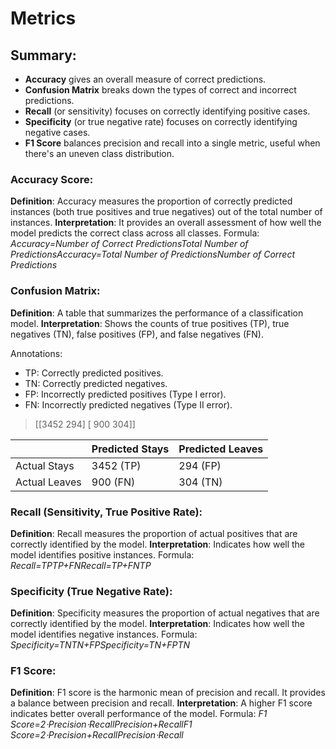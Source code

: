 # Metrics

## Summary:

- **Accuracy** gives an overall measure of correct predictions.
- **Confusion Matrix** breaks down the types of correct and incorrect predictions.
- **Recall** (or sensitivity) focuses on correctly identifying positive cases.
- **Specificity** (or true negative rate) focuses on correctly identifying negative cases.
- **F1 Score** balances precision and recall into a single metric, useful when there's an uneven class distribution.

### Accuracy Score:

**Definition**: Accuracy measures the proportion of correctly predicted instances (both true positives and true negatives) out of the total number of instances.
**Interpretation**: It provides an overall assessment of how well the model predicts the correct class across all classes.
Formula: _Accuracy=Number of Correct PredictionsTotal Number of PredictionsAccuracy=Total Number of PredictionsNumber of Correct Predictions_

### Confusion Matrix:

**Definition**: A table that summarizes the performance of a classification model.
**Interpretation**: Shows the counts of true positives (TP), true negatives (TN), false positives (FP), and false negatives (FN).

Annotations:

- TP: Correctly predicted positives.
- TN: Correctly predicted negatives.
- FP: Incorrectly predicted positives (Type I error).
- FN: Incorrectly predicted negatives (Type II error).

>[[3452  294]
> [ 900  304]]

|               | Predicted Stays | Predicted Leaves |
| ------------- | --------------- | ---------------- |
| Actual Stays  | 3452 (TP)       | 294 (FP)         |
| Actual Leaves | 900 (FN)        | 304 (TN)         |

### Recall (Sensitivity, True Positive Rate):

**Definition**: Recall measures the proportion of actual positives that are correctly identified by the model.
**Interpretation**: Indicates how well the model identifies positive instances.
Formula: _Recall=TPTP+FNRecall=TP+FNTP_

### Specificity (True Negative Rate):

**Definition**: Specificity measures the proportion of actual negatives that are correctly identified by the model.
**Interpretation**: Indicates how well the model identifies negative instances.
Formula: _Specificity=TNTN+FPSpecificity=TN+FPTN_

### F1 Score:

**Definition**: F1 score is the harmonic mean of precision and recall. It provides a balance between precision and recall.
**Interpretation**: A higher F1 score indicates better overall performance of the model.
Formula: _F1 Score=2⋅Precision⋅RecallPrecision+RecallF1 Score=2⋅Precision+RecallPrecision⋅Recall_
